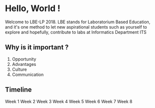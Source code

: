 # Hello, World !
Welcome to LBE-LP 2018.
LBE stands for Laboratorium Based Education, and it's one method to let new aspirational students such as yourself to explore and hopefully, contribute to labs at Informatics Department ITS

## Why is it important ?
1. Opportunity
2. Advantages
3. Culture
4. Communication

## Timeline
Week 1
Week 2
Week 3
Week 4
Week 5
Week 6
Week 7
Week 8
